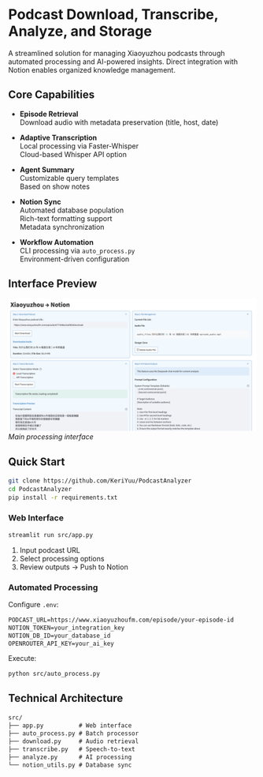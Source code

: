 # Podcast Download, Transcribe, Analyze, and Storage

A streamlined solution for managing Xiaoyuzhou podcasts through automated processing and AI-powered insights. Direct integration with Notion enables organized knowledge management.

## Core Capabilities

- **Episode Retrieval**  
  Download audio with metadata preservation (title, host, date)

- **Adaptive Transcription**  
  Local processing via Faster-Whisper  
  Cloud-based Whisper API option  

- **Agent Summary**  
  Customizable query templates  
  Based on show notes

- **Notion Sync**  
  Automated database population  
  Rich-text formatting support  
  Metadata synchronization

- **Workflow Automation**  
  CLI processing via `auto_process.py`  
  Environment-driven configuration  

## Interface Preview

![Workflow Demonstration](workflow.png)  
*Main processing interface*

## Quick Start

```bash
git clone https://github.com/KeriYuu/PodcastAnalyzer
cd PodcastAnalyzer
pip install -r requirements.txt
```

### Web Interface
```bash
streamlit run src/app.py
```
1. Input podcast URL  
2. Select processing options  
3. Review outputs → Push to Notion

### Automated Processing
Configure `.env`:
```env
PODCAST_URL=https://www.xiaoyuzhoufm.com/episode/your-episode-id
NOTION_TOKEN=your_integration_key
NOTION_DB_ID=your_database_id
OPENROUTER_API_KEY=your_ai_key
```

Execute:
```bash
python src/auto_process.py
```

## Technical Architecture

```
src/
├── app.py          # Web interface
├── auto_process.py # Batch processor
├── download.py     # Audio retrieval
├── transcribe.py   # Speech-to-text
├── analyze.py      # AI processing
└── notion_utils.py # Database sync
```
